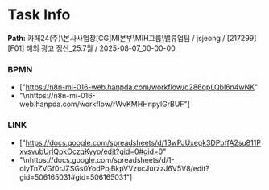 # Task Info

**Path:** 카페24(주)\본사사업장\[CG]MI본부\MIH그룹\밸류업팀 / jsjeong / [217299] [F01] 해외 광고 정산_25.7월 / 2025-08-07_00-00-00

### BPMN
- ["https://n8n-mi-016-web.hanpda.com/workflow/o286qpLQbl6n4wNK"
- "\nhttps://n8n-mi-016-web.hanpda.com/workflow/rWvKMHHnpylGrBUF"]

### LINK
- ["https://docs.google.com/spreadsheets/d/13wPJUxegk3DPbffA2su811PxvsvubUrIQpkOczqKyyo/edit?gid=0#gid=0"
- "\nhttps://docs.google.com/spreadsheets/d/1-oIyTnZVGf0rJZSGs0YodPpjBkpVVzucJurzzJ6V5V8/edit?gid=506165031#gid=506165031"]

